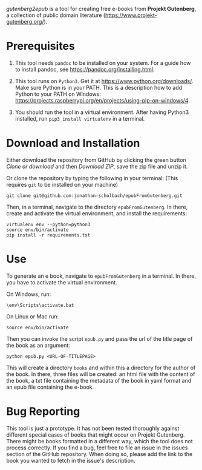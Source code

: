 _gutenberg2epub_ is a tool for creating free e-books from __Projekt Gutenberg__, a collection of public domain literature (https://www.projekt-gutenberg.org/).

# Prerequisites

1. This tool needs `pandoc` to be installed on your system. For a guide how to install pandoc, see https://pandoc.org/installing.html.

2. This tool runs on `Python3`. Get it at https://www.python.org/downloads/. Make sure Python is in your PATH. This is a description how to add Python to your PATH on Windows: https://projects.raspberrypi.org/en/projects/using-pip-on-windows/4.

3. You should run the tool in a virtual environment. After having Python3 installed, run `pip3 install virtualenv` in a terminal. 

# Download and Installation

Either download the repository from GitHub by clicking the green button _Clone or download_ and then _Download ZIP_, save the zip file and unzip it.

Or clone the repository by typing the following in your terminal: (This requires `git` to be installed on your machine)

```
git clone git@github.com:jonathan-scholbach/epubFromGutenberg.git
```

Then, in a terminal, navigate to the directory `epubFromGutenberg`. In there, create and activate the virtual environment, and install the requirements:

```
virtualenv env --python=python3
source env/bin/activate
pip install -r requirements.txt
```

# Use

To generate an e book, navigate to `epubFromGutenberg` in a terminal. In there, you have to activate the virtual environment. 

On Windows, run:

```
\env\Scripts\activate.bat
```

On Linux or Mac run:
```
source env/bin/activate
```

Then you can invoke the script `epub.py` and pass the url of the title page of the book as an argument:
```
python epub.py <URL-OF-TITLEPAGE>
```

This will create a directory `books` and within this a directory for the author of the book. In there, three files will be created: an html file with the content of the book, a txt file containing the metadata of the book in yaml format and an epub file containing the e-book.


# Bug Reporting

This tool is just a prototype. It has not been tested thoroughly against different special cases of books that might occur on Projekt Gutenberg. There might be books formatted in a different way, which the tool does not process correctly. If you find a bug, feel free to file an issue in the issues section of the GitHub repository. When doing so, please add the link to the book you wanted to fetch in the issue's description.
